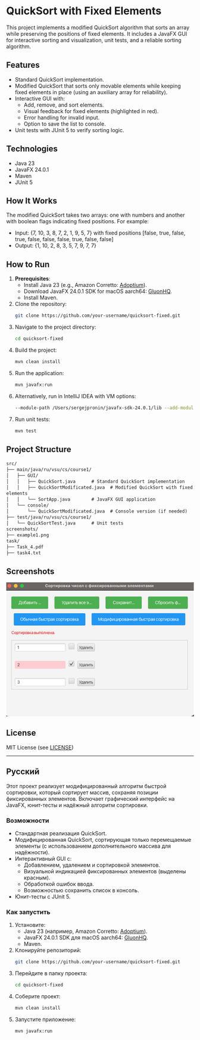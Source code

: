 # QuickSort with Fixed Elements

This project implements a modified QuickSort algorithm that sorts an array while preserving the positions of fixed elements. It includes a JavaFX GUI for interactive sorting and visualization, unit tests, and a reliable sorting algorithm.

## Features
- Standard QuickSort implementation.
- Modified QuickSort that sorts only movable elements while keeping fixed elements in place (using an auxiliary array for reliability).
- Interactive GUI with:
    - Add, remove, and sort elements.
    - Visual feedback for fixed elements (highlighted in red).
    - Error handling for invalid input.
    - Option to save the list to console.
- Unit tests with JUnit 5 to verify sorting logic.

## Technologies
- Java 23
- JavaFX 24.0.1
- Maven
- JUnit 5

## How It Works
The modified QuickSort takes two arrays: one with numbers and another with boolean flags indicating fixed positions. For example:
- Input: {7, 10, 3, 8, 7, 2, 1, 9, 5, 7} with fixed positions [false, true, false, true, false, false, false, true, false, false]
- Output: {1, 10, 2, 8, 3, 5, 7, 9, 7, 7}

## How to Run
1. **Prerequisites**:
    - Install Java 23 (e.g., Amazon Corretto: [Adoptium](https://adoptium.net/)).
    - Download JavaFX 24.0.1 SDK for macOS aarch64: [GluonHQ](https://gluonhq.com/products/javafx/).
    - Install Maven.
2. Clone the repository:
   ```bash
   git clone https://github.com/your-username/quicksort-fixed.git
   ```
3. Navigate to the project directory:
   ```bash
   cd quicksort-fixed
   ```
4. Build the project:
   ```bash
   mvn clean install
   ```
5. Run the application:
   ```bash
   mvn javafx:run
   ```
6. Alternatively, run in IntelliJ IDEA with VM options:
   ```bash
   --module-path /Users/sergejpronin/javafx-sdk-24.0.1/lib --add-modules javafx.controls,javafx.fxml
   ```
7. Run unit tests:
   ```bash
   mvn test
   ```

## Project Structure
```
src/
├── main/java/ru/vsu/cs/course1/
│   ├── GUI/
│   │   ├── QuickSort.java      # Standard QuickSort implementation
│   │   ├── QuickSortModificated.java  # Modified QuickSort with fixed elements
│   │   └── SortApp.java        # JavaFX GUI application
│   └── console/
│       └── QuickSortModificated.java  # Console version (if needed)
├── test/java/ru/vsu/cs/course1/
│   └── QuickSortTest.java      # Unit tests
screenshots/
├── example1.png
task/
├── Task_4.pdf
├── task4.txt
```

## Screenshots
![Sorting GUI](screenshots/example1.png)

## License
MIT License (see [LICENSE](LICENSE))

---

## Русский

Этот проект реализует модифицированный алгоритм быстрой сортировки, который сортирует массив, сохраняя позиции фиксированных элементов. Включает графический интерфейс на JavaFX, юнит-тесты и надёжный алгоритм сортировки.

### Возможности
- Стандартная реализация QuickSort.
- Модифицированная QuickSort, сортирующая только перемещаемые элементы (с использованием дополнительного массива для надёжности).
- Интерактивный GUI с:
    - Добавлением, удалением и сортировкой элементов.
    - Визуальной индикацией фиксированных элементов (выделены красным).
    - Обработкой ошибок ввода.
    - Возможностью сохранить список в консоль.
- Юнит-тесты с JUnit 5.

### Как запустить
1. Установите:
    - Java 23 (например, Amazon Corretto: [Adoptium](https://adoptium.net/)).
    - JavaFX 24.0.1 SDK для macOS aarch64: [GluonHQ](https://gluonhq.com/products/javafx/).
    - Maven.
2. Клонируйте репозиторий:
   ```bash
   git clone https://github.com/your-username/quicksort-fixed.git
   ```
3. Перейдите в папку проекта:
   ```bash
   cd quicksort-fixed
   ```
4. Соберите проект:
   ```bash
   mvn clean install
   ```
5. Запустите приложение:
   ```bash
   mvn javafx:run
   ```